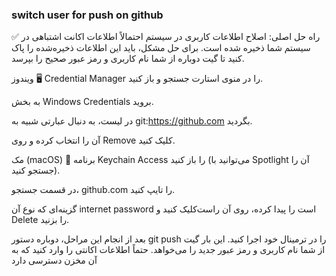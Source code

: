 ### switch user for push on github

✅ راه حل اصلی: اصلاح اطلاعات کاربری در سیستم
احتمالاً اطلاعات اکانت اشتباهی در سیستم شما ذخیره شده است. برای حل مشکل، باید این اطلاعات ذخیره‌شده را پاک کنید تا گیت دوباره از شما نام کاربری و رمز عبور صحیح را بپرسد.

ویندوز 🖥️
Credential Manager را در منوی استارت جستجو و باز کنید.

به بخش Windows Credentials بروید.

در لیست، به دنبال عبارتی شبیه به git:https://github.com بگردید.

آن را انتخاب کرده و روی Remove کلیک کنید.

مک (macOS) 🍏
برنامه Keychain Access را باز کنید (می‌توانید با Spotlight آن را جستجو کنید).

در قسمت جستجو، github.com را تایپ کنید.

گزینه‌ای که نوع آن internet password است را پیدا کرده، روی آن راست‌کلیک کنید و Delete را بزنید.

بعد از انجام این مراحل، دوباره دستور git push را در ترمینال خود اجرا کنید. این بار گیت از شما نام کاربری و رمز عبور جدید را می‌خواهد. حتماً اطلاعات اکانتی را وارد کنید که به آن مخزن دسترسی دارد
